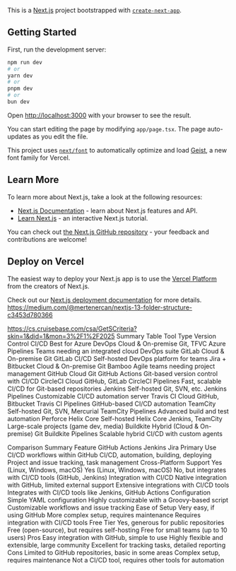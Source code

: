 This is a [Next.js](https://nextjs.org) project bootstrapped with [`create-next-app`](https://nextjs.org/docs/app/api-reference/cli/create-next-app).

## Getting Started

First, run the development server:

```bash
npm run dev
# or
yarn dev
# or
pnpm dev
# or
bun dev
```

Open [http://localhost:3000](http://localhost:3000) with your browser to see the result.

You can start editing the page by modifying `app/page.tsx`. The page auto-updates as you edit the file.

This project uses [`next/font`](https://nextjs.org/docs/app/building-your-application/optimizing/fonts) to automatically optimize and load [Geist](https://vercel.com/font), a new font family for Vercel.

## Learn More

To learn more about Next.js, take a look at the following resources:

- [Next.js Documentation](https://nextjs.org/docs) - learn about Next.js features and API.
- [Learn Next.js](https://nextjs.org/learn) - an interactive Next.js tutorial.

You can check out [the Next.js GitHub repository](https://github.com/vercel/next.js) - your feedback and contributions are welcome!

## Deploy on Vercel

The easiest way to deploy your Next.js app is to use the [Vercel Platform](https://vercel.com/new?utm_medium=default-template&filter=next.js&utm_source=create-next-app&utm_campaign=create-next-app-readme) from the creators of Next.js.

Check out our [Next.js deployment documentation](https://nextjs.org/docs/app/building-your-application/deploying) for more details.
https://medium.com/@mertenercan/nextjs-13-folder-structure-c3453d780366


https://cs.cruisebase.com/csa/GetSCriteria?skin=1&did=1&mon=3%2F1%2F2025
Summary Table
Tool	Type	Version Control	CI/CD	Best for
Azure DevOps	Cloud & On-premise	Git, TFVC	Azure Pipelines	Teams needing an integrated cloud DevOps suite
GitLab	Cloud & On-premise	Git	GitLab CI/CD	Self-hosted DevOps platform for teams
Jira + Bitbucket	Cloud & On-premise	Git	Bamboo	Agile teams needing project management
GitHub	Cloud	Git	GitHub Actions	Git-based version control with CI/CD
CircleCI	Cloud	GitHub, GitLab	CircleCI Pipelines	Fast, scalable CI/CD for Git-based repositories
Jenkins	Self-hosted	Git, SVN, etc.	Jenkins Pipelines	Customizable CI/CD automation server
Travis CI	Cloud	GitHub, Bitbucket	Travis CI Pipelines	GitHub-based CI/CD automation
TeamCity	Self-hosted	Git, SVN, Mercurial	TeamCity Pipelines	Advanced build and test automation
Perforce Helix Core	Self-hosted	Helix Core	Jenkins, TeamCity	Large-scale projects (game dev, media)
Buildkite	Hybrid (Cloud & On-premise)	Git	Buildkite Pipelines	Scalable hybrid CI/CD with custom agents


Comparison Summary
Feature	GitHub Actions	Jenkins	Jira
Primary Use	CI/CD workflows within GitHub	CI/CD, automation, building, deploying	Project and issue tracking, task management
Cross-Platform Support	Yes (Linux, Windows, macOS)	Yes (Linux, Windows, macOS)	No, but integrates with CI/CD tools (GitHub, Jenkins)
Integration with CI/CD	Native integration with GitHub, limited external support	Extensive integrations with CI/CD tools	Integrates with CI/CD tools like Jenkins, GitHub Actions
Configuration	Simple YAML configuration	Highly customizable with a Groovy-based script	Customizable workflows and issue tracking
Ease of Setup	Very easy, if using GitHub	More complex setup, requires maintenance	Requires integration with CI/CD tools
Free Tier	Yes, generous for public repositories	Free (open-source), but requires self-hosting	Free for small teams (up to 10 users)
Pros	Easy integration with GitHub, simple to use	Highly flexible and extensible, large community	Excellent for tracking tasks, detailed reporting
Cons	Limited to GitHub repositories, basic in some areas	Complex setup, requires maintenance	Not a CI/CD tool, requires other tools for automation
